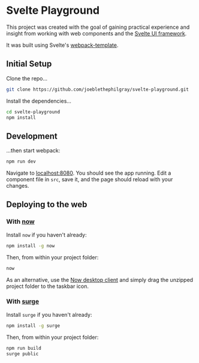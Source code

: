 # Svelte Playground

This project was created with the goal of gaining practical experience and insight from working with web components and the [Svelte UI framework](https://svelte.technology).

It was built using Svelte's [webpack-template](https://github.com/sveltejs/template-webpack).

## Initial Setup

Clone the repo...

```bash
git clone https://github.com/joeblethephilgray/svelte-playground.git
```

Install the dependencies...

```bash
cd svelte-playground
npm install
```

## Development

...then start webpack:

```bash
npm run dev
```

Navigate to [localhost:8080](http://localhost:8080). You should see the app running. Edit a component file in `src`, save it, and the page should reload with your changes.

## Deploying to the web

### With [now](https://zeit.co/now)

Install `now` if you haven't already:

```bash
npm install -g now
```

Then, from within your project folder:

```bash
now
```

As an alternative, use the [Now desktop client](https://zeit.co/download) and simply drag the unzipped project folder to the taskbar icon.

### With [surge](https://surge.sh/)

Install `surge` if you haven't already:

```bash
npm install -g surge
```

Then, from within your project folder:

```bash
npm run build
surge public
```
